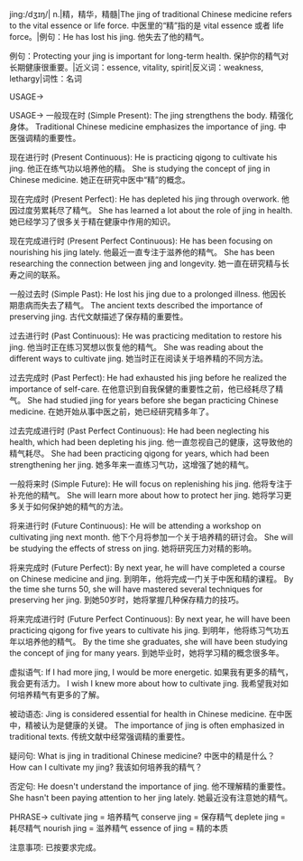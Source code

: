jing:/dʒɪŋ/| n.|精，精华，精髓|The jing of traditional Chinese medicine refers to the vital essence or life force. 中医里的“精”指的是 vital essence 或者 life force。|例句：He has lost his jing. 他失去了他的精气。

例句：Protecting your jing is important for long-term health. 保护你的精气对长期健康很重要。|近义词：essence, vitality, spirit|反义词：weakness, lethargy|词性：名词

USAGE->

USAGE->
一般现在时 (Simple Present):
The jing strengthens the body. 精强化身体。
Traditional Chinese medicine emphasizes the importance of jing. 中医强调精的重要性。


现在进行时 (Present Continuous):
He is practicing qigong to cultivate his jing. 他正在练气功以培养他的精。
She is studying the concept of jing in Chinese medicine.  她正在研究中医中“精”的概念。


现在完成时 (Present Perfect):
He has depleted his jing through overwork. 他因过度劳累耗尽了精气。
She has learned a lot about the role of jing in health. 她已经学习了很多关于精在健康中作用的知识。


现在完成进行时 (Present Perfect Continuous):
He has been focusing on nourishing his jing lately. 他最近一直专注于滋养他的精气。
She has been researching the connection between jing and longevity. 她一直在研究精与长寿之间的联系。


一般过去时 (Simple Past):
He lost his jing due to a prolonged illness.  他因长期患病而失去了精气。
The ancient texts described the importance of preserving jing. 古代文献描述了保存精的重要性。


过去进行时 (Past Continuous):
He was practicing meditation to restore his jing. 他当时正在练习冥想以恢复他的精气。
She was reading about the different ways to cultivate jing. 她当时正在阅读关于培养精的不同方法。


过去完成时 (Past Perfect):
He had exhausted his jing before he realized the importance of self-care. 在他意识到自我保健的重要性之前，他已经耗尽了精气。
She had studied jing for years before she began practicing Chinese medicine. 在她开始从事中医之前，她已经研究精多年了。


过去完成进行时 (Past Perfect Continuous):
He had been neglecting his health, which had been depleting his jing. 他一直忽视自己的健康，这导致他的精气耗尽。
She had been practicing qigong for years, which had been strengthening her jing. 她多年来一直练习气功，这增强了她的精气。


一般将来时 (Simple Future):
He will focus on replenishing his jing. 他将专注于补充他的精气。
She will learn more about how to protect her jing. 她将学习更多关于如何保护她的精气的方法。


将来进行时 (Future Continuous):
He will be attending a workshop on cultivating jing next month. 他下个月将参加一个关于培养精的研讨会。
She will be studying the effects of stress on jing. 她将研究压力对精的影响。


将来完成时 (Future Perfect):
By next year, he will have completed a course on Chinese medicine and jing. 到明年，他将完成一门关于中医和精的课程。
By the time she turns 50, she will have mastered several techniques for preserving her jing. 到她50岁时，她将掌握几种保存精力的技巧。


将来完成进行时 (Future Perfect Continuous):
By next year, he will have been practicing qigong for five years to cultivate his jing. 到明年，他将练习气功五年以培养他的精气。
By the time she graduates, she will have been studying the concept of jing for many years. 到她毕业时，她将学习精的概念很多年。

虚拟语气:
If I had more jing, I would be more energetic. 如果我有更多的精气，我会更有活力。
I wish I knew more about how to cultivate jing. 我希望我对如何培养精气有更多的了解。

被动语态:
Jing is considered essential for health in Chinese medicine.  在中医中，精被认为是健康的关键。
The importance of jing is often emphasized in traditional texts.  传统文献中经常强调精的重要性。


疑问句:
What is jing in traditional Chinese medicine? 中医中的精是什么？
How can I cultivate my jing? 我该如何培养我的精气？


否定句:
He doesn't understand the importance of jing. 他不理解精的重要性。
She hasn't been paying attention to her jing lately. 她最近没有注意她的精气。


PHRASE->
cultivate jing = 培养精气
conserve jing = 保存精气
deplete jing = 耗尽精气
nourish jing = 滋养精气
essence of jing = 精的本质


注意事项:  已按要求完成。
